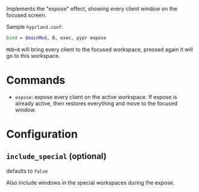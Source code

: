 Implements the "expose" effect, showing every client window on the focused screen.

Sample `hyprland.conf`:

```bash
bind = $mainMod, B, exec, pypr expose
```
`MOD+B` will bring every client to the focused workspace, pressed again it will go to this workspace.

# Commands

- `expose`: expose every client on the active workspace. If expose is already active, then restores everything and move to the focused window.

# Configuration


## `include_special` (optional)

defaults to `false`

Also include windows in the special workspaces during the expose.


